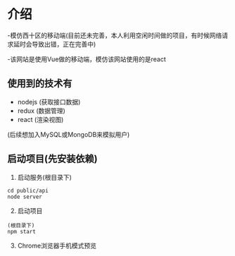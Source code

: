# 介绍
-模仿西十区的移动端(目前还未完善，本人利用空闲时间做的项目，有时候网络请求延时会导致出错，正在完善中)

-该网站是使用Vue做的移动端，模仿该网站使用的是react

## 使用到的技术有
* nodejs (获取接口数据)
* redux  (数据管理)
* react  (渲染视图)

(后续想加入MySQL或MongoDB来模拟用户)

## 启动项目(先安装依赖)
1. 启动服务(根目录下)
```
cd public/api
node server
```
2. 启动项目
```
(根目录下)
npm start
```
3. Chrome浏览器手机模式预览

